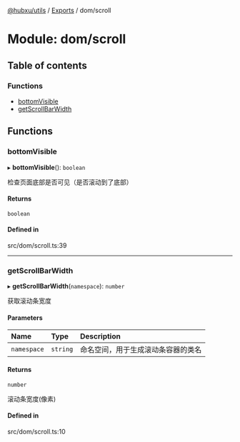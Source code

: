 [@hubxu/utils](../README.md) / [Exports](../modules.md) / dom/scroll

# Module: dom/scroll

## Table of contents

### Functions

- [bottomVisible](dom_scroll.md#bottomvisible)
- [getScrollBarWidth](dom_scroll.md#getscrollbarwidth)

## Functions

### bottomVisible

▸ **bottomVisible**(): `boolean`

检查页面底部是否可见（是否滚动到了底部）

#### Returns

`boolean`

#### Defined in

src/dom/scroll.ts:39

___

### getScrollBarWidth

▸ **getScrollBarWidth**(`namespace`): `number`

获取滚动条宽度

#### Parameters

| Name | Type | Description |
| :------ | :------ | :------ |
| `namespace` | `string` | 命名空间，用于生成滚动条容器的类名 |

#### Returns

`number`

滚动条宽度(像素)

#### Defined in

src/dom/scroll.ts:10
